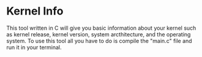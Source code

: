 # Kernel Info
This tool written in C will give you basic information about your kernel such as kernel release, kernel version, system arcthitecture, and the operating system. To use this tool all you have to do is compile the "main.c" file and run it in your terminal.

